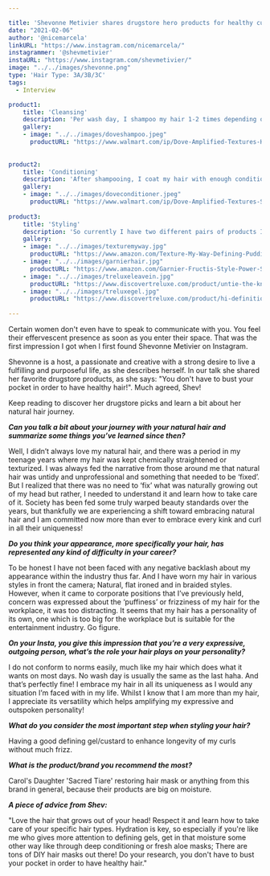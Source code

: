 ```yaml
---

title: 'Shevonne Metivier shares drugstore hero products for healthy curly hair.'
date: "2021-02-06"
author: '@nicemarcela' 
linkURL: "https://www.instagram.com/nicemarcela/"
instagrammer: '@shevmetivier'
instaURL: "https://www.instagram.com/shevmetivier/"
image: "../../images/shevonne.png"
type: 'Hair Type: 3A/3B/3C'
tags:
  - Interview

product1: 
    title: 'Cleansing'
    description: 'Per wash day, I shampoo my hair 1-2 times depending on how dirty my hair feels. But in between washes I also wet my hair in the shower just as a slight refresh (only water). My wash days are usually 5-7 days apart. I tend to use shampoos from the Dove line. '
    gallery:
    - image: "../../images/doveshampoo.jpeg"
      productURL: "https://www.walmart.com/ip/Dove-Amplified-Textures-Hydrating-Cleanse-Shampoo-11-5-oz/428236150"
 
 
product2: 
    title: 'Conditioning'
    description: 'After shampooing, I coat my hair with enough conditioner to make the detangling process as easy as possible then leave in for about five minutes. I tend to use Dove conditioners that pair with the shampoo used. And recently, I have been deep conditioning my hair on days that I shampoo, using a heating cap, which gives me the best results. My current deep conditioner is Carols Daughter Sacred Tiare restoring hair mask.'
    gallery:
    - image: "../../images/doveconditioner.jpeg"
      productURL: "https://www.walmart.com/ip/Dove-Amplified-Textures-Super-Slip-Detangling-Conditioner-11-5-oz/915472763?athcpid=915472763&athpgid=athenaItemPage&athcgid=null&athznid=PWVUB&athieid=v0&athstid=CS020&athguid=3bc2dab0-007-177771f1541659&athancid=null&athena=true"
 
product3: 
    title: 'Styling'
    description: 'So currently I have two different pairs of products I interchange between but use the same technique. The technique consists of combing the base through my hair from top to bottom, then sectioning and adding the curl defining product, and finger combing through. I try not to apply products directly onto my roots/scalp so as to avoid product build-up there and also aid in giving my hair some extra volume.  So my drugstore pair is Texture My Way - Keep it Curly cream as the base and Garnier Surfer Hair Power Putty strength 2 as the definer or, on the pricier side, TreLuxe Untie the Knot Leave-in Conditioner as the base and TreLuxe Hi-Definition Curl enhancer styling gel. The latter pair gives a better hold but leaves a residue, unlike my drugstore pair.'
    gallery:
    - image: "../../images/texturemyway.jpg"
      productURL: "https://www.amazon.com/Texture-My-Way-Defining-Pudding/dp/B00N4RI19I"
    - image: "../../images/garnierhair.jpg"
      productURL: "https://www.amazon.com/Garnier-Fructis-Style-Power-Surfer/dp/B01MFC0LQE"
    - image: "../../images/treluxeleavein.jpg"
      productURL: "https://www.discovertreluxe.com/product/untie-the-knot/"
    - image: "../../images/treluxegel.jpg"
      productURL: "https://www.discovertreluxe.com/product/hi-definition-curl-enhancer/"
 
---  
```


Certain women don't even have to speak to communicate with you. You feel their effervescent presence as soon as you enter their space. That was the first impression I got when I first found Shevonne Metivier on Instagram.  

Shevonne is a host, a passionate and creative with a strong desire to live a fulfilling and purposeful life, as she describes herself. In our talk she shared her favorite drugstore products, as she says: "You don't have to bust your pocket in order to have healthy hair!". Much agreed, Shev!   

Keep reading to discover her drugstore picks and learn a bit about her natural hair journey.


***Can you talk a bit about your journey with your natural hair and summarize some things you’ve learned since then?***  

Well, I didn’t always love my natural hair, and there was a period in my teenage years where my hair was kept chemically straightened or texturized. I was always fed the narrative from those around me that natural hair was untidy and unprofessional and something that needed to be ‘fixed’. But I realized that there was no need to ‘fix’ what was naturally growing out of my head but rather, I needed to understand it and learn how to take care of it. Society has been fed some truly warped beauty standards over the years, but thankfully we are experiencing a shift toward embracing natural hair and I am committed now more than ever to embrace every kink and curl in all their uniqueness!  

***Do you think your appearance, more specifically your hair, has represented any kind of difficulty in your career?***  

To be honest I have not been faced with any negative backlash about my appearance within the industry thus far. And I have worn my hair in various styles in front the camera; Natural, flat ironed and in braided styles. However, when it came to corporate positions that I’ve previously held, concern was expressed about the ‘puffiness’ or frizziness of my hair for the workplace, it was too distracting. It seems that my hair has a personality of its own, one which is too big for the workplace but is suitable for the entertainment industry. Go figure.  

***On your Insta, you give this impression that you’re a very expressive, outgoing person, what’s the role your hair plays on your personality?***  

I do not conform to norms easily, much like my hair which does what it wants on most days. No wash day is usually the same as the last haha. And that’s perfectly fine! I embrace my hair in all its uniqueness as I would any situation I’m faced with in my life. Whilst I know that I am more than my hair, I appreciate its versatility which helps amplifying my expressive and outspoken personality!  

***What do you consider the most important step when styling your hair?***

Having a good defining gel/custard to enhance longevity of my curls without much frizz.  

***What is the product/brand you recommend the most?***  

Carol's Daughter 'Sacred Tiare' restoring hair mask or anything from this brand in general, because their products are big on moisture.  

***A piece of advice from Shev:***  

"Love the hair that grows out of your head! Respect it and learn how to take care of your specific hair types. Hydration is key, so especially if you're like me who gives more attention to defining gels, get in that moisture some other way like through deep conditioning or fresh aloe masks; There are tons of DIY hair masks out there! Do your research, you don't have to bust your pocket in order to have healthy hair." 



 

